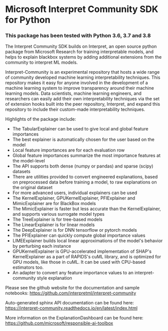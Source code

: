 # Microsoft Interpret Community SDK for Python

### This package has been tested with Python 3.6, 3.7 and 3.8

The Interpret Community SDK builds on Interpret, an open source python package from Microsoft Research for training interpretable models, and helps to explain blackbox systems by adding additional extensions from the community to interpret ML models.

Interpret-Community is an experimental repository that hosts a wide range of community developed machine learning interpretability techniques. This repository makes it easy for anyone involved in the development of a machine learning system to improve transparency around their machine learning models. Data scientists, machine learning engineers, and researchers can easily add their own interpretability techniques via the set of extension hooks built into the peer repository, Interpret, and expand this repository to include their custom-made interpretability techniques.

Highlights of the package include:

- The TabularExplainer can be used to give local and global feature importances
- The best explainer is automatically chosen for the user based on the model
- Local feature importances are for each evaluation row
- Global feature importances summarize the most importance features at the model-level
- The API supports both dense (numpy or pandas) and sparse (scipy) datasets
- There are utilities provided to convert engineered explanations, based on preprocessed data before training a model, to raw explanations on the original dataset
- For more advanced users, individual explainers can be used
- The KernelExplainer, GPUKernelExplainer, PFIExplainer and MimicExplainer are for BlackBox models
- The MimicExplainer is faster but less accurate than the KernelExplainer, and supports various surrogate model types
- The TreeExplainer is for tree-based models
- The LinearExplainer is for linear models
- The DeepExplainer is for DNN tensorflow or pytorch models
- The PFIExplainer can quickly compute global importance values
- LIMEExplainer builds local linear approximations of the model's behavior by perturbing each instance
- GPUKernelExplainer is GPU-accelerated implementation of SHAP's KernelExplainer as a part of RAPIDS's cuML library, and is optimized for GPU models, like those in cuML. It can be used with CPU-based estimators too.
- An adapter to convert any feature importance values to an interpret-community style explanation

Please see the github website for the documentation and sample notebooks:
https://github.com/interpretml/interpret-community

Auto-generated sphinx API documentation can be found here:
https://interpret-community.readthedocs.io/en/latest/index.html

More information on the ExplanationDashboard can be found here:
https://github.com/microsoft/responsible-ai-toolbox
